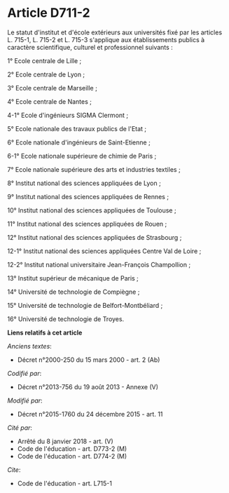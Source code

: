 # Article D711-2

Le statut d'institut et d'école extérieurs aux universités fixé par les articles L. 715-1, L. 715-2 et L. 715-3 s'applique
aux établissements publics à caractère scientifique, culturel et professionnel suivants : 

1° Ecole centrale de Lille ; 

2° Ecole centrale de Lyon ; 

3° Ecole centrale de Marseille ; 

4° Ecole centrale de Nantes ; 

4-1° Ecole d'ingénieurs SIGMA Clermont ;  

5° Ecole nationale des travaux publics de l'Etat ; 

6° Ecole nationale d'ingénieurs de Saint-Etienne ; 

6-1° Ecole nationale supérieure de chimie de Paris ;

7° Ecole nationale supérieure des arts et industries textiles ; 

8° Institut national des sciences appliquées de Lyon ; 

9° Institut national des sciences appliquées de Rennes ; 

10° Institut national des sciences appliquées de Toulouse ; 

11° Institut national des sciences appliquées de Rouen ; 

12° Institut national des sciences appliquées de Strasbourg ; 

12-1° Institut national des sciences appliquées Centre Val de Loire ; 

12-2° Institut national universitaire Jean-François Champollion ;

13° Institut supérieur de mécanique de Paris ; 

14° Université de technologie de Compiègne ; 

15° Université de technologie de Belfort-Montbéliard ; 

16° Université de technologie de Troyes.

**Liens relatifs à cet article**

_Anciens textes_:

  - Décret n°2000-250 du 15 mars 2000 - art. 2 (Ab)

_Codifié par_:

  - Décret n°2013-756 du 19 août 2013 -  Annexe (V)

_Modifié par_:

  - Décret n°2015-1760 du 24 décembre 2015 - art. 11

_Cité par_:

  - Arrêté du 8 janvier 2018 - art. (V)
  - Code de l'éducation - art. D773-2 (M)
  - Code de l'éducation - art. D774-2 (M)

_Cite_:

  - Code de l'éducation - art. L715-1
